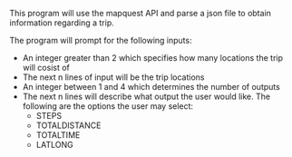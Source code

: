 This program will use the mapquest API and parse a json file to obtain information regarding a trip.

The program will prompt for the following inputs:
  - An integer greater than 2 which specifies how many locations the trip will cosist of
  - The next n lines of input will be the trip locations
  - An integer between 1 and 4 which determines the number of outputs
  - The next n lines will describe what output the user would like. The following are the options the user may select:
      - STEPS
      - TOTALDISTANCE
      - TOTALTIME
      - LATLONG
      
      
